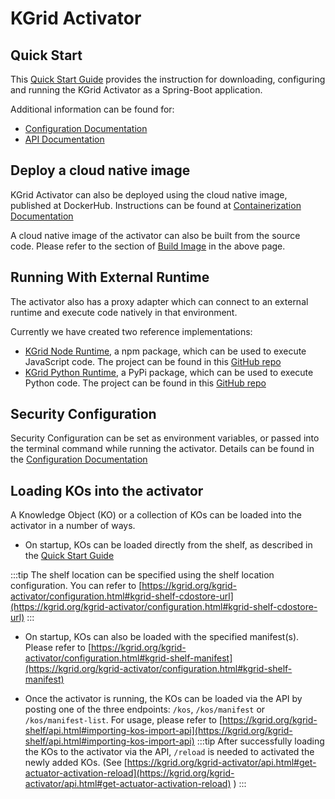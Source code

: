 # KGrid Activator

## Quick Start

This [Quick Start Guide](https://kgrid.org/kgrid-activator/) provides the instruction for downloading, configuring and running the KGrid Activator as a Spring-Boot application.

Additional information can be found for:
- [Configuration Documentation](https://kgrid.org/kgrid-activator/configuration.html)
- [API Documentation](https://kgrid.org/kgrid-activator/api.html)

## Deploy a cloud native image

KGrid Activator can also be deployed using the cloud native image, published at DockerHub. Instructions can be found at [Containerization Documentation](https://kgrid.org/kgrid-activator/containers.html)

A cloud native image of the activator can also be built from the source code. Please refer to the section of [Build Image](https://kgrid.org/kgrid-activator/containers.html#build-image) in the above page.

## Running With External Runtime

The activator also has a proxy adapter which can connect to an external runtime and execute code natively in that environment.

Currently we have created two reference implementations:
- [KGrid Node Runtime](https://www.npmjs.com/package/@kgrid/noderuntime), a npm package, which can be used to execute JavaScript code. The project can be found in this [GitHub repo](https://github.com/kgrid/kgrid-node-runtime)
- [KGrid Python Runtime](https://pypi.org/project/kgrid-python-runtime/), a PyPi package, which can be used to execute Python code. The project can be found in this [GitHub repo](https://github.com/kgrid/kgrid-python-runtime)


## Security Configuration

Security Configuration can be set as environment variables, or passed into the terminal command while running the activator. Details can be found in the [Configuration Documentation](https://kgrid.org/kgrid-activator/configuration.html#security-configuration)


## Loading KOs into the activator
A Knowledge Object (KO) or a collection of KOs can be loaded into the activator in a number of ways.
- On startup, KOs can be loaded directly from the shelf, as described in the [Quick Start Guide](https://kgrid.org/kgrid-activator/)

:::tip
   The shelf location can be specified using the shelf location configuration. You can refer to [https://kgrid.org/kgrid-activator/configuration.html#kgrid-shelf-cdostore-url](https://kgrid.org/kgrid-activator/configuration.html#kgrid-shelf-cdostore-url)
:::

- On startup, KOs can also be loaded with the specified manifest(s). Please refer to  [https://kgrid.org/kgrid-activator/configuration.html#kgrid-shelf-manifest](https://kgrid.org/kgrid-activator/configuration.html#kgrid-shelf-manifest)

- Once the activator is running, the KOs can be loaded via the API by posting one of the three endpoints: `/kos`, `/kos/manifest` or `/kos/manifest-list`. For usage, please refer to [https://kgrid.org/kgrid-shelf/api.html#importing-kos-import-api](https://kgrid.org/kgrid-shelf/api.html#importing-kos-import-api)
:::tip
  After successfully loading the KOs to the activator via the API, `/reload` is needed to activated the newly added KOs. (See [https://kgrid.org/kgrid-activator/api.html#get-actuator-activation-reload](https://kgrid.org/kgrid-activator/api.html#get-actuator-activation-reload) )
:::

